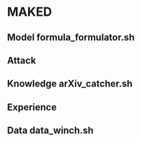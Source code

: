 # MAKED

## Model	formula_formulator.sh	
## Attack
## Knowledge	arXiv_catcher.sh
## Experience
## Data	data_winch.sh
